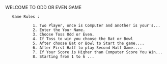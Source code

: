 WELCOME TO ODD OR EVEN GAME 

       Game Rules : 
       
                1. Two Player, once is Computer and another is your's... 
                2. Enter the Your Name.
                3. Choose Toss Odd or Even. 
                4. If Toss to win you choose the Bat or Bowl
                5. After choose Bat or Bowl to Start the game....
                6. After First Half to play Second Half Game....
                7. If Your Score is Higher than Computer Score You Win...
                8. Starting from 1 to 6 ... 
